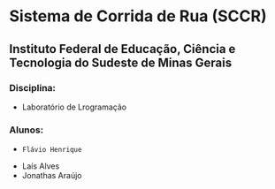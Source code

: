 # Sistema de Corrida de Rua (SCCR)
## Instituto Federal de Educação, Ciência e Tecnologia do Sudeste de Minas Gerais


### Disciplina:
*   Laboratório de Lrogramação


### Alunos:
*	  Flávio Henrique
*   Laís Alves
* 	Jonathas Araújo
